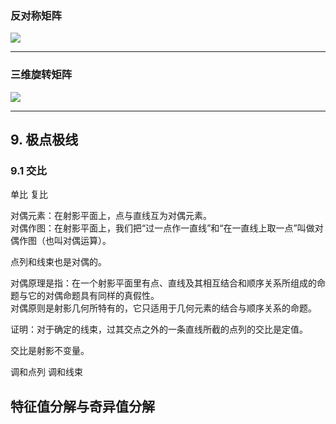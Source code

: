 ### 反对称矩阵
![](/home/yanhan/Projects/SLAMproject/visual-slam-roadmap/math/img/fandui.png)

***

### 三维旋转矩阵
![](/home/yanhan/Projects/SLAMproject/visual-slam-roadmap/math/img/rota.jpg)
***
## 9. 极点极线

### 9.1 交比
单比
复比

对偶元素：在射影平面上，点与直线互为对偶元素。
<br> 对偶作图：在射影平面上，我们把“过一点作一直线”和“在一直线上取一点”叫做对偶作图（也叫对偶运算）。

点列和线束也是对偶的。

对偶原理是指：在一个射影平面里有点、直线及其相互结合和顺序关系所组成的命题与它的对偶命题具有同样的真假性。
<br> 对偶原则是射影几何所特有的，它只适用于几何元素的结合与顺序关系的命题。

证明：对于确定的线束，过其交点之外的一条直线所截的点列的交比是定值。

交比是射影不变量。

调和点列
调和线束

## 特征值分解与奇异值分解

